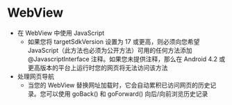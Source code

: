 # WebView

+ 在 WebView 中使用 JavaScript
  + 如果您将 targetSdkVersion 设置为 17 或更高，则必须向您希望 JavaScript（此方法也必须为公开方法）可用的任何方法添加 @JavascriptInterface 注释。如果您未提供注释，那么在 Android 4.2 或更高版本的平台上运行时您的网页将无法访问该方法
+ 处理网页导航
  + 当您的 WebView 替换网址加载时，它会自动累积已访问网页的历史记录。您可以使用 goBack() 和 goForward() 向后/向前浏览历史记录